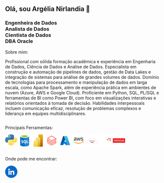 
## Olá, sou Argélia Nirlandia 👋

### Engenheira de Dados <br> Analista de Dados <br> Cientista de Dados <br> DBA Oracle

Sobre mim:

Profissional com sólida formação acadêmica e experiência em Engenharia de Dados, Ciência de 
Dados e Análise de Dados. Especialista em construção e automação de pipelines de dados, gestão de 
Data Lakes e integração de sistemas para análise de grandes volumes de dados. 
Domínio de tecnologias para processamento e manipulação de dados em larga escala, como Apache 
Spark, além de experiência prática em ambientes de nuvem (Azure, AWS e Google Cloud). 
Proficiente em Python, SQL, PL/SQL e ferramentas de BI como Power BI, com foco em 
visualizações interativas e relatórios orientados à tomada de decisão. Habilidades interpessoais 
incluem comunicação eficaz, resolução de problemas complexos e liderança em equipes 
multidisciplinares. 


## 

Principais Ferramentas:

<div style="display: inline_block">
  <img align="center" alt="Python" height="40" width="40" src="https://github.com/nirlandia/AdventureWorkPortifolio/blob/main/python.png?raw=true">
  <img align="center" alt="SQL" height="40" width="40" src="https://github.com/nirlandia/AdventureWorkPortifolio/blob/main/sql.png?raw=true">
  <img align="center" alt="Power BI" height="40" width="40" src="https://github.com/nirlandia/AdventureWorkPortifolio/blob/main/1200px-New_Power_BI_Logo.svg.png?raw=true">
  <img align="center" alt="Databricks" height="40" width="40" src="https://github.com/nirlandia/AdventureWorkPortifolio/blob/main/Logos_Databricks.png?raw=true">
  <img align="center" alt="Azure" height="40" width="40" src="https://github.com/nirlandia/AdventureWorkPortifolio/blob/main/Logos_Azzurre.png?raw=true">
  <img align="center" alt="AWS" height="40" width="40" src="https://github.com/nirlandia/AdventureWorkPortifolio/blob/main/Logos_AWS.png?raw=true">
  <img align="center" alt="Oracle Cloud" height="40" width="40" src="https://github.com/nirlandia/AdventureWorkPortifolio/blob/main/Logos_OracleCloud.png?raw=true">
  <img align="center" alt="Spark" height="40" width="40" src="https://github.com/nirlandia/AdventureWorkPortifolio/blob/main/Logos_Spark.png?raw=true">
  <img align="center" alt="Oracle" height="40" width="40" src="https://github.com/nirlandia/AdventureWorkPortifolio/blob/main/Logos_Oracle v2.png?raw=true">
  </div>

<br>

  
Onde pode me encontrar:
<div style="display: inline_block">
  
  <a href="www.linkedin.com/in/argelianirlandia/" target="_blank">
    <img align="center" alt="" height="40" width="40" src="https://github.com/nirlandia/AdventureWorkPortifolio/blob/main/linkedin.png?raw=true">
  </a>

</div>

<!--
**nirlandia/nirlandia** is a ✨ _special_ ✨ repository because its `README.md` (this file) appears on your GitHub profile.

Here are some ideas to get you started:

- 🔭 I’m currently working on ...
- 🌱 I’m currently learning ...
- 👯 I’m looking to collaborate on ...
- 🤔 I’m looking for help with ...
- 💬 Ask me about ...
- 📫 How to reach me: ...
- 😄 Pronouns: ...
- ⚡ Fun fact: ...
-->
